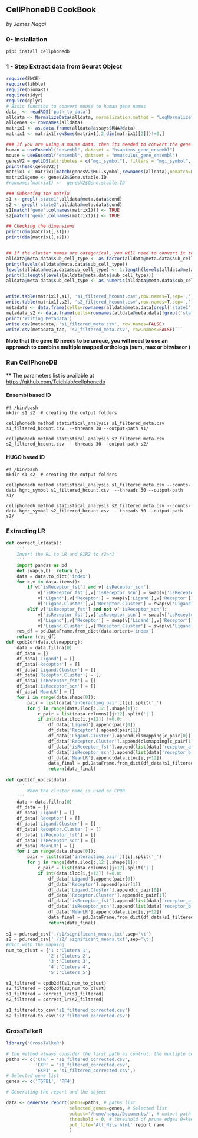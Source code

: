 ## CellPhoneDB CookBook

*by James Nagai*

### 0- Installation



```pip3 install cellphonedb```



### 1 - Step Extract data from Seurat Object

```R
require(EWCE)
require(tibble)
require(biomaRt)
require(tidyr)
require(dplyr)
# Basic function to convert mouse to human gene names
data_ <- readRDS('path_to_data')
alldata <- NormalizeData(alldata, normalization.method = "LogNormalize", scale.factor = 10000)
allgenes <- rownames(alldata)
matrix1 <- as.data.frame(alldata@assays$RNA@data)
matrix1 <- matrix1[rowSums(matrix1[,2:dim(matrix1)[2]])!=0,]

### If you are using a mouse data, then its needed to convert the gene names to human orthologs
human = useEnsembl("ensembl", dataset = "hsapiens_gene_ensembl")
mouse = useEnsembl("ensembl", dataset = "mmusculus_gene_ensembl")
genesV2 = getLDS(attributes = c("mgi_symbol"), filters = "mgi_symbol", values = rownames(alldata@assays$RNA@data) , mart = mouse, attributesL = c("hgnc_symbol","hgnc_id",'ensembl_gene_id'), martL = human, uniqueRows=T)
print(head(genesV2))
matrix1 <- matrix1[match(genesV2$MGI.symbol,rownames(alldata),nomatch=F),]
matrix1$gene <- genesV2$Gene.stable.ID
#rownames(matrix1) <-  genesV2$Gene.stable.ID

### Subseting the matrix
s1 <- grepl('state1',alldata@meta.data$cond)
s2 <- grepl('state2',alldata@meta.data$cond)
s1[match('gene',colnames(matrix1))] <- TRUE
s2[match('gene',colnames(matrix1))] <- TRUE

## Checking the dimensions
print(dim(matrix1[,s1]))
print(dim(matrix1[,s2]))


## If the cluster names are categorical, you will need to convert it to numerical
alldata@meta.data$sub_cell_type <- as.factor(alldata@meta.data$sub_cell_type)
print(levels(alldata@meta.data$sub_cell_type))
levels(alldata@meta.data$sub_cell_type) <- 1:length(levels(alldata@meta.data$sub_cell_type))
print(1:length(levels(alldata@meta.data$sub_cell_type)))
alldata@meta.data$sub_cell_type <- as.numeric(alldata@meta.data$sub_cell_type)


write.table(matrix1[,s1], 's1_filtered_hcount.csv',row.names=T,sep=',')
write.table(matrix1[,s2], 's2_filtered_hcount.csv',row.names=T,sep=',')
metadata <- data.frame(cells=rownames(alldata@meta.data[grepl('state1',alldata@meta.data$stim),]),cluster=alldata@meta.data$sub_cell_type[grepl('state1',alldata@meta.data$stim)])
metadata_s2 <- data.frame(cells=rownames(alldata@meta.data[!grepl('state1',alldata@meta.data$stim),]),cluster=alldata@meta.data$sub_cell_type[!grepl('state1',alldata@meta.data$stim)]) ## Just negate grepl('state1',alldata@meta.data$stim),]
print('Writing Metadata')
write.csv(metadata, 's1_filtered_meta.csv', row.names=FALSE)
write.csv(metadata_tac, 's2_filtered_meta.csv', row.names=FALSE)```
```

**Note that the gene ID needs to be unique, you will need to use an approach to combine multiple mapped orthologs (sum, max or bitwiseor )**

### Run CellPhoneDB

** The parameters list is available at https://github.com/Teichlab/cellphonedb

#### Ensembl based ID

```
#! /bin/bash
mkdir s1 s2  # creating the output folders

cellphonedb method statistical_analysis s1_filtered_meta.csv  s1_filtered_hcount.csv  --threads 30 --output-path s1/

cellphonedb method statistical_analysis s2_filtered_meta.csv  s2_filtered_hcount.csv  --threads 30 --output-path s2/

```

#### HUGO based ID

```
#! /bin/bash
mkdir s1 s2  # creating the output folders

cellphonedb method statistical_analysis s1_filtered_meta.csv --counts-data hgnc_symbol s1_filtered_hcount.csv  --threads 30 --output-path s1/ 

cellphonedb method statistical_analysis s2_filtered_meta.csv --counts-data hgnc_symbol s2_filtered_hcount.csv  --threads 30 --output-path s2/ 

```

### Extracting LR

```python
def correct_lr(data):
    '''
    Invert the RL to LR and R1R2 to r2>r1
    '''
    import pandas as pd
    def swap(a,b): return b,a
    data = data.to_dict('index')
    for k,v in data.items():
        if v['isReceptor_fst'] and v['isReceptor_scn']:
            v['isReceptor_fst'],v['isReceptor_scn'] = swap(v['isReceptor_fst'],v['isReceptor_scn'])
            v['Ligand'],v['Receptor'] = swap(v['Ligand'],v['Receptor'])
            v['Ligand.Cluster'],v['Receptor.Cluster'] = swap(v['Ligand.Cluster'],v['Receptor.Cluster'])
        elif v['isReceptor_fst'] and not v['isReceptor_scn']:
            v['isReceptor_fst'],v['isReceptor_scn'] = swap(v['isReceptor_fst'],v['isReceptor_scn'])
            v['Ligand'],v['Receptor'] = swap(v['Ligand'],v['Receptor'])
            v['Ligand.Cluster'],v['Receptor.Cluster'] = swap(v['Ligand.Cluster'],v['Receptor.Cluster'])
    res_df = pd.DataFrame.from_dict(data,orient='index')
    return (res_df)
def cpdb2df(data,clsmapping):
    data = data.fillna(0)
    df_data = {}
    df_data['Ligand'] = []
    df_data['Receptor'] = []
    df_data['Ligand.Cluster'] = []
    df_data['Receptor.Cluster'] = []
    df_data['isReceptor_fst'] = []
    df_data['isReceptor_scn'] = []
    df_data['MeanLR'] = []
    for i in range(data.shape[0]):
        pair = list(data['interacting_pair'])[i].split('_')
        for j in range(data.iloc[:,12:].shape[1]):
            c_pair = list(data.columns)[j+12].split('|')
            if int(data.iloc[i,j+12]) !=0.0:
                df_data['Ligand'].append(pair[0])
                df_data['Receptor'].append(pair[1])
                df_data['Ligand.Cluster'].append(clsmapping[c_pair[0]])
                df_data['Receptor.Cluster'].append(clsmapping[c_pair[1]])
                df_data['isReceptor_fst'].append(list(data['receptor_a'])[i])
                df_data['isReceptor_scn'].append(list(data['receptor_b'])[i])
                df_data['MeanLR'].append(data.iloc[i,j+12])
                data_final = pd.DataFrame.from_dict(df_data)s1_filtered_corrected.csv
                return(data_final)
            
def cpdb2df_nocls(data):
    '''
   		When the cluster name is used on CPDB
    '''
    data = data.fillna(0)
    df_data = {}
    df_data['Ligand'] = []
    df_data['Receptor'] = []
    df_data['Ligand.Cluster'] = []
    df_data['Receptor.Cluster'] = []
    df_data['isReceptor_fst'] = []
    df_data['isReceptor_scn'] = []
    df_data['MeanLR'] = []
    for i in range(data.shape[0]):
        pair = list(data['interacting_pair'])[i].split('_')
        for j in range(data.iloc[:,12:].shape[1]):
            c_pair = list(data.columns)[j+12].split('|')
            if int(data.iloc[i,j+12]) !=0.0:
                df_data['Ligand'].append(pair[0])
                df_data['Receptor'].append(pair[1])
                df_data['Ligand.Cluster'].append(c_pair[0])
                df_data['Receptor.Cluster'].append(c_pair[1])
                df_data['isReceptor_fst'].append(list(data['receptor_a'])[i])
                df_data['isReceptor_scn'].append(list(data['receptor_b'])[i])
                df_data['MeanLR'].append(data.iloc[i,j+12])
                data_final = pd.DataFrame.from_dict(df_data)s1_filtered_corrected.csv
                return(data_final)
            
s1 = pd.read_csv('./s1/significant_means.txt',sep='\t')
s2 = pd.read_csv('./s2/ significant_means.txt',sep='\t')
#dict with the mapping
num_to_clust = {'1':'Cluters 1',
                '2':'Cluters 2',
                '3':'Cluters 3',
                '4':'Cluters 4',
                '5':'Cluters 5'}

s1_filtered = cpdb2df(s1,num_to_clust)
s2_filtered = cpdb2df(s2,num_to_clust)
s1_filtered = correct_lr(s1_filtered)
s2_filtered = correct_lr(s2_filtered)

s1_filtered.to_csv('s1_filtered_corrected.csv')
s2_filtered.to_csv('s2_filtered_corrected.csv')

```

### CrossTalkeR

````R
library('CrossTalkeR')

# the method always consider the first path as control: the multiple control case will be handle soon
paths <- c('CTR' = 's1_filtered_corrected.csv', 
           'EXP' = 's1_filtered_corrected.csv',
           'EXP1' = 's1_filtered_corrected.csv',)
# Selected gene list     
genes <- c('TGFB1', 'PF4')

# Generating the report and the object

data <- generate_report(paths=paths, # paths list
						selected_genes=genes, # Selected list
						output='/home/nagai/Documents/', # output path
						threshold = 0, # threshold of prune edges 0=keep all
						out_file='All_Nils.html' report name
						)

````




